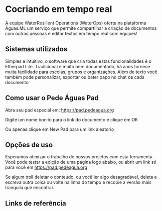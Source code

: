 <!-- TITLE: Pede Águas PAD -->
<!-- SUBTITLE: Cocriando em tempo real com o PedeAgua Pad -->

# Cocriando em tempo real

A equipe WaterResilient Operations (WaterOps) oferta na plataforma Águas.ML um serviço que permite compartilhar a criação de documentos com outras pessoas e editar textos em tempo real com equipes!



## Sistemas utilizados

Simples e intuitivo, o software que cria todas estas funcionalidades é o Etherpad Lite. Tradicional e muito bem documentado, há anos fornece muita facilidade para escolas, grupos e organizações. Além do texto você também pode personalizar, exportar ou bater papo no chat de cada documento


## Como usar o Pede Águas Pad

Abra seu pad especial em: https://pad.pedeagua.org

Digite um nome bonito para o link do documento e clique em OK

Ou apenas clique em New Pad para um link aleatorio



## Opções de uso

Esperamos otimizar o trabalho de nossos projetos com esta ferramenta. Você pode testar a edição de uma página logo abaixo, ou abrir um link só para você em https://pad.pedeagua.org


Se algum troll deletar o conteúdo, ou você ler algo desagradável, deleta e escreva outra coisa ou volte na linha do tempo e recopie a versão mais tranquila que encontrar.


## Links de referência

